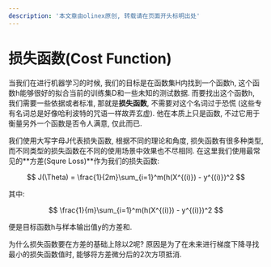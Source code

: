 ```yaml
---
description: '本文章由olinex原创, 转载请在页面开头标明出处'
---
```


# 损失函数\(Cost Function\)

当我们在进行机器学习的时候, 我们的目标是在函数集H内找到一个函数h, 这个函数h能够很好的拟合当前的训练集D和一些未知的测试数据. 而要找出这个函数h, 我们需要一些依据或者标准, 那就是**损失函数**, 不需要对这个名词过于恐慌 \(这些专有名词总是好像哈利波特的咒语一样故弄玄虚\). 他在本质上只是函数, 不过它用于衡量另外一个函数是否令人满意, 仅此而已.

我们使用大写字母J代表损失函数, 根据不同的理论和角度, 损失函数有很多种类型, 而不同类型的损失函数在不同的使用场景中效果也不尽相同. 在这里我们使用最常见的**方差\(Squre Loss\)**作为我们的损失函数:

$$
J(\Theta) = \frac{1}{2m}\sum_{i=1}^m(h(X^{(i)}) - y^{(i)})^2
$$

其中:

$$
\frac{1}{m}\sum_{i=1}^m(h(X^{(i)}) - y^{(i)})^2
$$

便是目标函数h与样本输出值y的方差和. 

为什么损失函数要在方差的基础上除以2呢? 原因是为了在未来进行梯度下降寻找最小的损失函数值时, 能够将方差微分后的2次方项抵消. 



